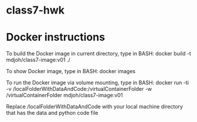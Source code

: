 # class7-hwk
# Docker instructions
To build the Docker image in current directory, type in BASH: docker build -t mdjoh/class7-image:v01 ./

To show Docker image, type in BASH: docker images

To run the Docker image via volume mounting, type in BASH: docker run -ti -v /localFolderWithDataAndCode:/virtualContainerFolder -w /virtualContainerFolder mdjoh/class7-image:v01

Replace /localFolderWithDataAndCode with your local machine directory that has the data and python code file
